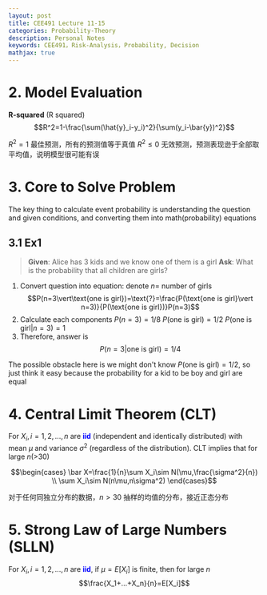 ```yaml
---
layout: post
title: CEE491 Lecture 11-15
categories: Probability-Theory
description: Personal Notes
keywords: CEE491，Risk-Analysis，Probability, Decision
mathjax: true
---
```




# 2. Model Evaluation
**R-squared** (R squared)
$$R^2=1-\frac{\sum(\hat{y}_i-y_i)^2}{\sum(y_i-\bar{y})^2}$$

$R^2=1$ 最佳预测，所有的预测值等于真值
$R^2\leq0$ 无效预测，预测表现逊于全部取平均值，说明模型很可能有误

# 3. Core to Solve Problem
The key thing to calculate event probability is understanding the question and given conditions, and converting them into math(probability) equations

## 3.1 Ex1
> **Given**: Alice has 3 kids and we know one of them is a girl
> **Ask**: What is the probability that all children are girls?
1. Convert question into equation: denote $n=$ number of girls
$$P(n=3\vert\text{one is girl})=\text{?}=\frac{P(\text{one is girl}\vert n=3)}{P(\text{one is girl})}P(n=3)$$
2. Calculate each components
$P(n=3)=1/8$
$P(\text{one is girl})=1/2$
$P(\text{one is girl}\vert n=3)=1$
3. Therefore, answer is 
$$P(n=3\vert\text{one is girl})=1/4$$

The possible obstacle here is we might don't know $P(\text{one is girl})=1/2$, so just think it easy because the probability for a kid to be boy and girl are equal



# 4. Central Limit Theorem (CLT)

For $X_i,i=1,2,...,n$ are **<font color=blue>iid</font>** (independent and identically distributed) with mean $\mu$ and variance $\sigma^2$ (regardless of the distribution). CLT implies that for large $n$(>30)

$$\begin{cases}
\bar X=\frac{1}{n}\sum X_i\sim N(\mu,\frac{\sigma^2}{n})
\\
\sum X_i\sim N(n\mu,n\sigma^2)
\end{cases}$$

对于任何同独立分布的数据，$n>30$ 抽样的均值的分布，接近正态分布


# 5. Strong Law of Large Numbers (SLLN)
For $X_i,i=1,2,...,n$ are **<font color=blue>iid</font>**, if $\mu=E[X_i]$ is finite, then for large $n$
$$\frac{X_1+...+X_n}{n}=E[X_i]$$



